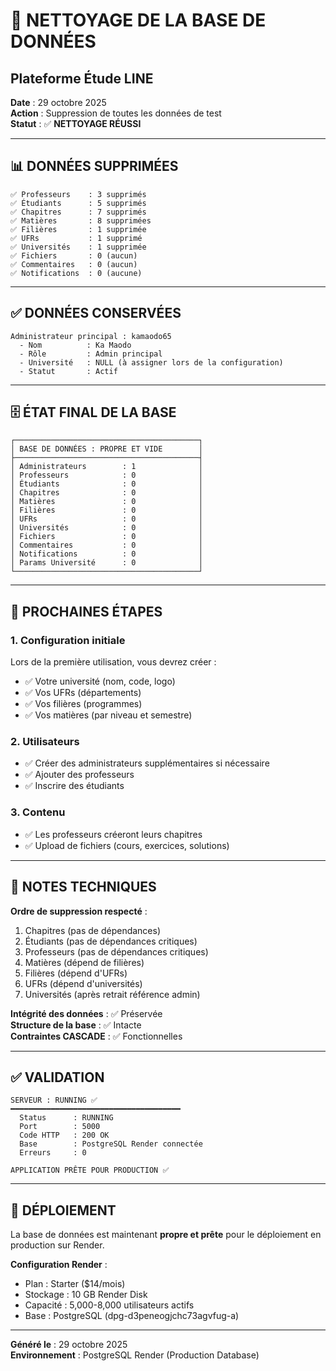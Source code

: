 # 🧹 NETTOYAGE DE LA BASE DE DONNÉES
## Plateforme Étude LINE

**Date** : 29 octobre 2025  
**Action** : Suppression de toutes les données de test  
**Statut** : ✅ **NETTOYAGE RÉUSSI**

---

## 📊 DONNÉES SUPPRIMÉES

```
✅ Professeurs    : 3 supprimés
✅ Étudiants      : 5 supprimés
✅ Chapitres      : 7 supprimés
✅ Matières       : 8 supprimées
✅ Filières       : 1 supprimée
✅ UFRs           : 1 supprimé
✅ Universités    : 1 supprimée
✅ Fichiers       : 0 (aucun)
✅ Commentaires   : 0 (aucun)
✅ Notifications  : 0 (aucune)
```

---

## ✅ DONNÉES CONSERVÉES

```
Administrateur principal : kamaodo65
  - Nom          : Ka Maodo
  - Rôle         : Admin principal
  - Université   : NULL (à assigner lors de la configuration)
  - Statut       : Actif
```

---

## 🗄️ ÉTAT FINAL DE LA BASE

```
┌─────────────────────────────────────────┐
│ BASE DE DONNÉES : PROPRE ET VIDE        │
├─────────────────────────────────────────┤
│ Administrateurs        : 1              │
│ Professeurs            : 0              │
│ Étudiants              : 0              │
│ Chapitres              : 0              │
│ Matières               : 0              │
│ Filières               : 0              │
│ UFRs                   : 0              │
│ Universités            : 0              │
│ Fichiers               : 0              │
│ Commentaires           : 0              │
│ Notifications          : 0              │
│ Params Université      : 0              │
└─────────────────────────────────────────┘
```

---

## 🚀 PROCHAINES ÉTAPES

### 1. Configuration initiale
Lors de la première utilisation, vous devrez créer :
- ✅ Votre université (nom, code, logo)
- ✅ Vos UFRs (départements)
- ✅ Vos filières (programmes)
- ✅ Vos matières (par niveau et semestre)

### 2. Utilisateurs
- ✅ Créer des administrateurs supplémentaires si nécessaire
- ✅ Ajouter des professeurs
- ✅ Inscrire des étudiants

### 3. Contenu
- ✅ Les professeurs créeront leurs chapitres
- ✅ Upload de fichiers (cours, exercices, solutions)

---

## 📝 NOTES TECHNIQUES

**Ordre de suppression respecté** :
1. Chapitres (pas de dépendances)
2. Étudiants (pas de dépendances critiques)
3. Professeurs (pas de dépendances critiques)
4. Matières (dépend de filières)
5. Filières (dépend d'UFRs)
6. UFRs (dépend d'universités)
7. Universités (après retrait référence admin)

**Intégrité des données** : ✅ Préservée  
**Structure de la base** : ✅ Intacte  
**Contraintes CASCADE** : ✅ Fonctionnelles

---

## ✅ VALIDATION

```
SERVEUR : RUNNING ✅
━━━━━━━━━━━━━━━━━━━━━━━━━━━━━━━━━━━━━━
  Status      : RUNNING
  Port        : 5000
  Code HTTP   : 200 OK
  Base        : PostgreSQL Render connectée
  Erreurs     : 0
  
APPLICATION PRÊTE POUR PRODUCTION ✅
```

---

## 🎯 DÉPLOIEMENT

La base de données est maintenant **propre et prête** pour le déploiement en production sur Render.

**Configuration Render** :
- Plan : Starter ($14/mois)
- Stockage : 10 GB Render Disk
- Capacité : 5,000-8,000 utilisateurs actifs
- Base : PostgreSQL (dpg-d3peneogjchc73agvfug-a)

---

**Généré le** : 29 octobre 2025  
**Environnement** : PostgreSQL Render (Production Database)
